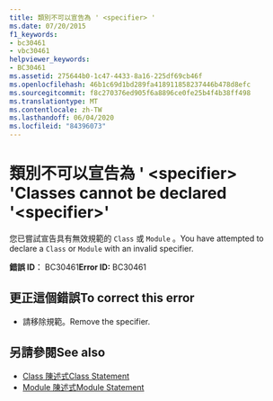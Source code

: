 ```yaml
---
title: 類別不可以宣告為 ' <specifier> '
ms.date: 07/20/2015
f1_keywords:
- bc30461
- vbc30461
helpviewer_keywords:
- BC30461
ms.assetid: 275644b0-1c47-4433-8a16-225df69cb46f
ms.openlocfilehash: 46b1c69d1bd289fa418911858237446b478d8efc
ms.sourcegitcommit: f8c270376ed905f6a8896ce0fe25b4f4b38ff498
ms.translationtype: MT
ms.contentlocale: zh-TW
ms.lasthandoff: 06/04/2020
ms.locfileid: "84396073"
---
```

# <a name="classes-cannot-be-declared-specifier"></a><span data-ttu-id="cc25f-102">類別不可以宣告為 ' \<specifier> '</span><span class="sxs-lookup"><span data-stu-id="cc25f-102">Classes cannot be declared '\<specifier>'</span></span>
<span data-ttu-id="cc25f-103">您已嘗試宣告具有無效規範的 `Class` 或 `Module` 。</span><span class="sxs-lookup"><span data-stu-id="cc25f-103">You have attempted to declare a `Class` or `Module` with an invalid specifier.</span></span>  
  
 <span data-ttu-id="cc25f-104">**錯誤 ID︰** BC30461</span><span class="sxs-lookup"><span data-stu-id="cc25f-104">**Error ID:** BC30461</span></span>  
  
## <a name="to-correct-this-error"></a><span data-ttu-id="cc25f-105">更正這個錯誤</span><span class="sxs-lookup"><span data-stu-id="cc25f-105">To correct this error</span></span>  
  
- <span data-ttu-id="cc25f-106">請移除規範。</span><span class="sxs-lookup"><span data-stu-id="cc25f-106">Remove the specifier.</span></span>  
  
## <a name="see-also"></a><span data-ttu-id="cc25f-107">另請參閱</span><span class="sxs-lookup"><span data-stu-id="cc25f-107">See also</span></span>

- [<span data-ttu-id="cc25f-108">Class 陳述式</span><span class="sxs-lookup"><span data-stu-id="cc25f-108">Class Statement</span></span>](../language-reference/statements/class-statement.md)
- [<span data-ttu-id="cc25f-109">Module 陳述式</span><span class="sxs-lookup"><span data-stu-id="cc25f-109">Module Statement</span></span>](../language-reference/statements/module-statement.md)
